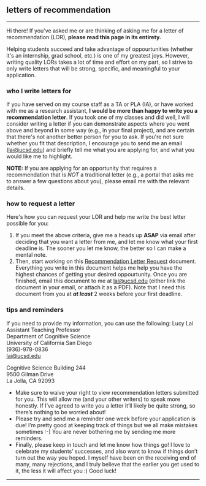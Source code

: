 ## letters of recommendation
***

Hi there! If you've asked me or are thinking of asking me for a letter of recommendation (LOR), **please read this page in its entirety.**

Helping students succeed and take advantage of oppourtunities (whether it's an internship, grad school, etc.) is one of my greatest joys. However, writing quality LORs takes a lot of time and effort on my part, so I strive to only write letters that will be strong, specific, and meaningful to your application.

### who I write letters for
If you have served on my course staff as a TA or PLA (IA), or have worked with me as a research assistant, **I would be more than happy to write you a recommendation letter**. If you took one of my classes and did well, I will consider writing a letter if you can demonstrate aspects where you went above and beyond in some way (e.g., in your final project), and are certain that there's not another better person for you to ask. If you're not sure whether you fit that description, I encourage you to send me an email ([lai@ucsd.edu](mailto:lai@ucsd.edu)) and briefly tell me what you are applying for, and what you would like me to highlight.

**NOTE:** If you are applying for an opportunity that requires a recommendation that is *NOT* a traditional letter (e.g., a portal that asks me to answer a few questions about you), please email me with the relevant details.

### how to request a letter
Here's how you can request your LOR and help me write the best letter possible for you:

1. If you meet the above criteria, give me a heads up **ASAP** via email after deciding that you want a letter from me, and let me know what your first deadline is. The sooner you let me know, the better so I can make a mental note.
2. Then, start working on this [Recommendation Letter Request](https://docs.google.com/document/d/1RBUO8wjLI1xRICTzjUuHDo1dj7VglI4wkSYNaKaDtN8/edit?usp=sharing) document. Everything you write in this document helps me help you have the highest chances of getting your desired oppourtunity. Once you are finished, email this document to me at [lai@ucsd.edu](mailto:lai@ucsd.edu) (either link the document in your email, or attach it as a PDF). Note that I need this document from you at _**at least**_ 2 weeks before your first deadline.

### tips and reminders

If you need to provide my information, you can use the following:
Lucy Lai<br>
Assistant Teaching Professor <br>
Department of Cognitive Science<br>
University of California San Diego<br>
(936)-978-0836<br>
lai@ucsd.edu

Cognitive Science Building 244<br>
9500 Gilman Drive<br>
La Jolla, CA 92093<br>

- Make sure to waive your right to view recommendation letters submitted for you. This will allow me (and your other writers) to speak more honestly. If I’ve agreed to write you a letter it’ll likely be quite strong, so there’s nothing to be worried about!
- Please try and send me a reminder one week before your application is due! I’m pretty good at keeping track of things but we all make mistakes sometimes :-) You are never bothering me by sending me more reminders.
- Finally, please keep in touch and let me know how things go! I love to celebrate my students’ successes, and also want to know if things don’t turn out the way you hoped. I myself have been on the receiving end of many, many rejections, and I truly believe that the earlier you get used to it, the less it will affect you :) Good luck!

***
